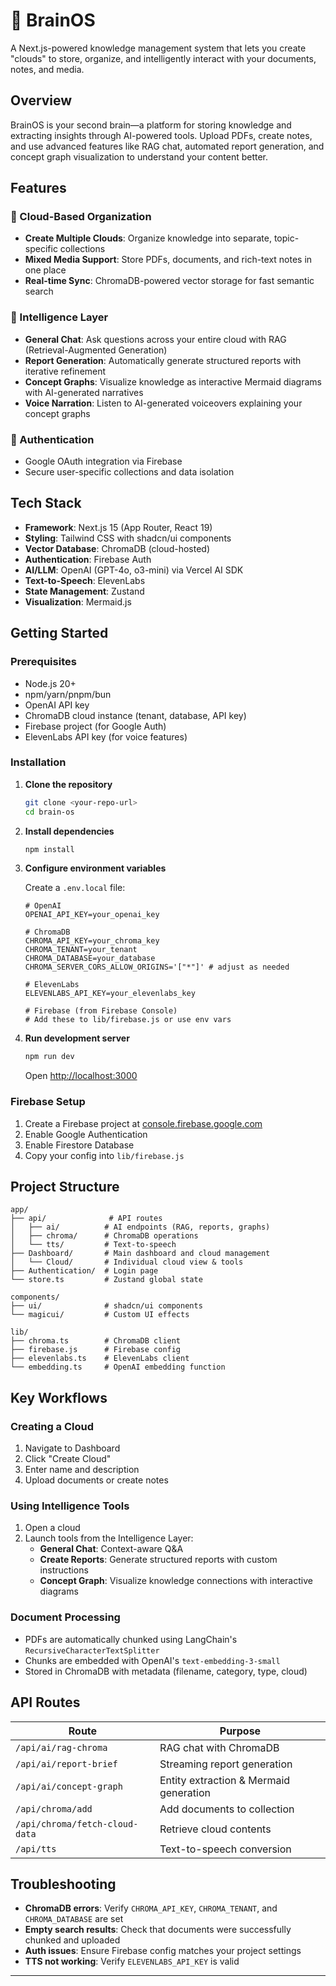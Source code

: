 # 🧠 BrainOS

A Next.js-powered knowledge management system that lets you create "clouds" to store, organize, and intelligently interact with your documents, notes, and media.

## Overview

BrainOS is your second brain—a platform for storing knowledge and extracting insights through AI-powered tools. Upload PDFs, create notes, and use advanced features like RAG chat, automated report generation, and concept graph visualization to understand your content better.

## Features

### 📁 Cloud-Based Organization
- **Create Multiple Clouds**: Organize knowledge into separate, topic-specific collections
- **Mixed Media Support**: Store PDFs, documents, and rich-text notes in one place
- **Real-time Sync**: ChromaDB-powered vector storage for fast semantic search

### 🤖 Intelligence Layer
- **General Chat**: Ask questions across your entire cloud with RAG (Retrieval-Augmented Generation)
- **Report Generation**: Automatically generate structured reports with iterative refinement
- **Concept Graphs**: Visualize knowledge as interactive Mermaid diagrams with AI-generated narratives
- **Voice Narration**: Listen to AI-generated voiceovers explaining your concept graphs

### 🔐 Authentication
- Google OAuth integration via Firebase
- Secure user-specific collections and data isolation

## Tech Stack

- **Framework**: Next.js 15 (App Router, React 19)
- **Styling**: Tailwind CSS with shadcn/ui components
- **Vector Database**: ChromaDB (cloud-hosted)
- **Authentication**: Firebase Auth
- **AI/LLM**: OpenAI (GPT-4o, o3-mini) via Vercel AI SDK
- **Text-to-Speech**: ElevenLabs
- **State Management**: Zustand
- **Visualization**: Mermaid.js

## Getting Started

### Prerequisites

- Node.js 20+
- npm/yarn/pnpm/bun
- OpenAI API key
- ChromaDB cloud instance (tenant, database, API key)
- Firebase project (for Google Auth)
- ElevenLabs API key (for voice features)

### Installation

1. **Clone the repository**
   ```bash
   git clone <your-repo-url>
   cd brain-os
   ```

2. **Install dependencies**
   ```bash
   npm install
   ```

3. **Configure environment variables**

   Create a `.env.local` file:
   ```env
   # OpenAI
   OPENAI_API_KEY=your_openai_key

   # ChromaDB
   CHROMA_API_KEY=your_chroma_key
   CHROMA_TENANT=your_tenant
   CHROMA_DATABASE=your_database
   CHROMA_SERVER_CORS_ALLOW_ORIGINS='["*"]' # adjust as needed

   # ElevenLabs
   ELEVENLABS_API_KEY=your_elevenlabs_key

   # Firebase (from Firebase Console)
   # Add these to lib/firebase.js or use env vars
   ```

4. **Run development server**
   ```bash
   npm run dev
   ```

   Open [http://localhost:3000](http://localhost:3000)

### Firebase Setup

1. Create a Firebase project at [console.firebase.google.com](https://console.firebase.google.com)
2. Enable Google Authentication
3. Enable Firestore Database
4. Copy your config into `lib/firebase.js`

## Project Structure

```
app/
├── api/              # API routes
│   ├── ai/          # AI endpoints (RAG, reports, graphs)
│   ├── chroma/      # ChromaDB operations
│   └── tts/         # Text-to-speech
├── Dashboard/       # Main dashboard and cloud management
│   └── Cloud/       # Individual cloud view & tools
├── Authentication/  # Login page
└── store.ts         # Zustand global state

components/
├── ui/              # shadcn/ui components
└── magicui/         # Custom UI effects

lib/
├── chroma.ts        # ChromaDB client
├── firebase.js      # Firebase config
├── elevenlabs.ts    # ElevenLabs client
└── embedding.ts     # OpenAI embedding function
```

## Key Workflows

### Creating a Cloud
1. Navigate to Dashboard
2. Click "Create Cloud"
3. Enter name and description
4. Upload documents or create notes

### Using Intelligence Tools
1. Open a cloud
2. Launch tools from the Intelligence Layer:
   - **General Chat**: Context-aware Q&A
   - **Create Reports**: Generate structured reports with custom instructions
   - **Concept Graph**: Visualize knowledge connections with interactive diagrams

### Document Processing
- PDFs are automatically chunked using LangChain's `RecursiveCharacterTextSplitter`
- Chunks are embedded with OpenAI's `text-embedding-3-small`
- Stored in ChromaDB with metadata (filename, category, type, cloud)

## API Routes

| Route | Purpose |
|-------|---------|
| `/api/ai/rag-chroma` | RAG chat with ChromaDB |
| `/api/ai/report-brief` | Streaming report generation |
| `/api/ai/concept-graph` | Entity extraction & Mermaid generation |
| `/api/chroma/add` | Add documents to collection |
| `/api/chroma/fetch-cloud-data` | Retrieve cloud contents |
| `/api/tts` | Text-to-speech conversion |

## Troubleshooting

- **ChromaDB errors**: Verify `CHROMA_API_KEY`, `CHROMA_TENANT`, and `CHROMA_DATABASE` are set
- **Empty search results**: Check that documents were successfully chunked and uploaded
- **Auth issues**: Ensure Firebase config matches your project settings
- **TTS not working**: Verify `ELEVENLABS_API_KEY` is valid

---
